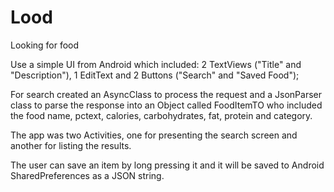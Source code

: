 Lood
====

Looking for food


Use a simple UI from Android which included: 2 TextViews ("Title" and "Description"), 1 EditText and 2 Buttons ("Search" and "Saved Food");

For search created an AsyncClass to process the request and a JsonParser class to parse the response into an Object called FoodItemTO who included the food name, pctext, calories, carbohydrates, fat, protein and category.

The app was two Activities, one for presenting the search screen and another for listing the results.

The user can save an item by long pressing it and it will be saved to Android SharedPreferences as a JSON string.
